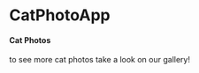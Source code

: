 <HTML>
  <body>
  <main>
    <h1> CatPhotoApp </h1>
    <h4> Cat Photos </h4>
    <!-- TODO: Add link to Cat photos -->
    <p> to see more cat photos take a look on our gallery!</p>
    <a href='https://images.app.goo.gl/WRmvguxeBrKWKSFz7'></a>
</main>
